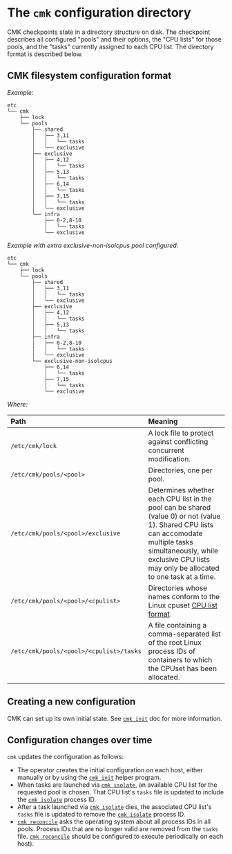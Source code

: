 <!--
Copyright (c) 2017 Intel Corporation

Licensed under the Apache License, Version 2.0 (the "License");
you may not use this file except in compliance with the License.
You may obtain a copy of the License at

     http://www.apache.org/licenses/LICENSE-2.0

Unless required by applicable law or agreed to in writing, software
distributed under the License is distributed on an "AS IS" BASIS,
WITHOUT WARRANTIES OR CONDITIONS OF ANY KIND, either express or implied.
See the License for the specific language governing permissions and
limitations under the License.
-->

# The `cmk` configuration directory

CMK checkpoints state in a directory structure on disk. The checkpoint
describes all configured "pools" and their options, the "CPU lists" for
those pools, and the "tasks" currently assigned to each CPU list. The
directory format is described below.

## CMK filesystem configuration format

_Example:_

```
etc
└── cmk
    ├── lock
    └── pools
        ├── shared
        │   ├── 3,11
        │   │   └── tasks
        │   └── exclusive
        ├── exclusive
        │   ├── 4,12
        │   │   └── tasks
        │   ├── 5,13
        │   │   └── tasks
        │   ├── 6,14
        │   │   └── tasks
        │   ├── 7,15
        │   │   └── tasks
        │   └── exclusive
        └── infra
            ├── 0-2,8-10
            │   └── tasks
            └── exclusive
```

_Example with extra exclusive-non-isolcpus pool configured:_

```           
etc
└── cmk
    ├── lock
    └── pools
        ├── shared
        │   ├── 3,11
        │   │   └── tasks
        │   └── exclusive
        ├── exclusive
        │   ├── 4,12
        │   │   └── tasks
        │   ├── 5,13
        │   │   └── tasks
        ├── infra
        |   ├── 0-2,8-10
        |   │   └── tasks
        |   └── exclusive
        └── exclusive-non-isolcpus
            ├── 6,14
            │   └── tasks
            ├── 7,15
            │   └── tasks
            └── exclusive
```

_Where:_

| Path                                    | Meaning |
| :-------------------------------------- | :------ |
| `/etc/cmk/lock`                         | A lock file to protect against conflicting concurrent modification. |
| `/etc/cmk/pools/<pool>`                 | Directories, one per pool. |
| `/etc/cmk/pools/<pool>/exclusive`       | Determines whether each CPU list in the pool can be shared (value 0) or not (value 1). Shared CPU lists can accomodate multiple tasks simultaneously, while exclusive CPU lists may only be allocated to one task at a time. |
| `/etc/cmk/pools/<pool>/<cpulist>`       | Directories whose names conform to the Linux cpuset [CPU list format](cpu-list). |
| `/etc/cmk/pools/<pool>/<cpulist>/tasks` | A file containing a comma-separated list of the root Linux process IDs of containers to which the CPUset has been allocated. |

## Creating a new configuration

CMK can set up its own initial state. See [`cmk init`][cmk-init] doc for more
information.

## Configuration changes over time

`cmk` updates the configuration as follows:

- The operator creates the initial configuration on each host, either manually
  or by using the [`cmk init`][cmk-init] helper program.
- When tasks are launched via [`cmk isolate`][cmk-isolate], an available
  CPU list for the requested pool is chosen. That CPU list's `tasks`
  file is updated to include the [`cmk isolate`][cmk-isolate] process ID.
- After a task launched via [`cmk isolate`][cmk-isolate] dies, the
  associated CPU list's `tasks` file is updated to remove the
  [`cmk isolate`][cmk-isolate] process ID.
- [`cmk reconcile`][cmk-reconcile] asks the operating system about all
  process IDs in all pools. Process IDs that are no longer valid are removed
  from the `tasks` file. [`cmk reconcile`][cmk-reconcile] should be configured to execute
  periodically on each host).

[cpu-list]: http://man7.org/linux/man-pages/man7/cpuset.7.html#FORMATS
[cmk-init]: cli.md#cmk-init
[cmk-isolate]: cli.md#cmk-isolate
[cmk-reconcile]: cli.md#cmk-reconcile
